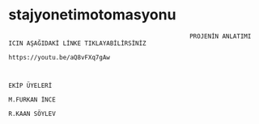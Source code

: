 # stajyonetimotomasyonu

                                                      PROJENİN ANLATIMI ICIN AŞAĞIDAKİ LİNKE TIKLAYABİLİRSİNİZ
                                                                    https://youtu.be/aQ8vFXq7gAw


                                                                            EKİP ÜYELERİ
                                                                            M.FURKAN İNCE
                                                                            R.KAAN SÖYLEV

